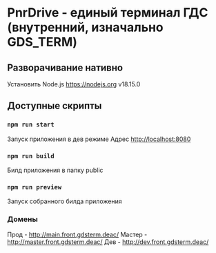 # PnrDrive - единый терминал ГДС (внутренний, изначально GDS_TERM)
## Разворачивание нативно
Установить Node.js https://nodejs.org v18.15.0
## Доступные скрипты

### `npm run start`

Запуск приложения в дев режиме
Адрес [http://localhost:8080](http://localhost:8080)

### `npm run build`

Билд приложения в папку public

### `npm run preview`

Запуск собранного билда приложения

### Домены

Прод - http://main.front.gdsterm.deac/
Мастер - http://master.front.gdsterm.deac/
Дев - http://dev.front.gdsterm.deac/

